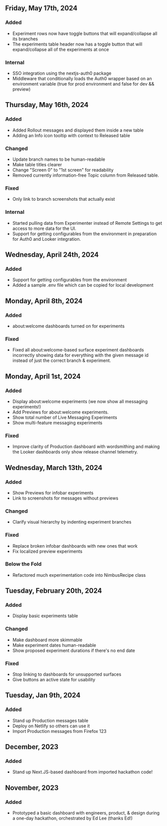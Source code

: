 ## Friday, May 17th, 2024

### Added

* Experiment rows now have toggle buttons that will expand/collapse all its branches
* The experiments table header now has a toggle button that will expand/collapse all of the experiments at once

### Internal

* SSO integration using the nextjs-auth0 package
* Middleware that conditionally loads the Auth0 wrapper based on an
  environment variable (true for prod environment and false for dev && preview)

## Thursday, May 16th, 2024

### Added

* Added Rollout messages and displayed them inside a new table
* Adding an Info icon tooltip with context to Released table

### Changed

* Update branch names to be human-readable
* Make table titles clearer
* Change "Screen 0" to "1st screen" for readability
* Removed currently information-free Topic column from Released table.

### Fixed

* Only link to branch screenshots that actually exist

### Internal

* Started pulling data from Experimenter instead of Remote Settings to
  get access to more data for the UI.
* Support for getting configurables from the environment in preparation for
  Auth0 and Looker integration.

## Wednesday, April 24th, 2024

### Added

* Support for getting configurables from the environment
* Added a sample .env file which can be copied for local development

## Monday, April 8th, 2024

### Added

* about:welcome dashboards turned on for experiments

### Fixed

* Fixed all about:welcome-based surface experiment dashboards
  incorrectly showing data for everything with the given message id
  instead of just the correct branch & experiment.

## Monday, April 1st, 2024

### Added

* Display about:welcome experiments (we now show all messaging experiments!)
* Add Previews for about:welcome experiments.
* Show total number of Live Messaging Experiments
* Show multi-feature messaging experiments

### Fixed

* Improve clarity of Production dashboard with wordsmithing and making the Looker dashboards only show release channel telemetry.

## Wednesday, March 13th, 2024

### Added

* Show Previews for infobar experiments
* Link to screenshots for messages without previews

### Changed

* Clarify visual hierarchy by indenting experiment branches

### Fixed

* Replace broken infobar dashboards with new ones that work
* Fix localized preview experiments

### Below the Fold

* Refactored much experimentation code into NimbusRecipe class

## Tuesday, February 20th, 2024

### Added

* Display basic experiments table

### Changed

* Make dashboard more skimmable
* Make experiment dates human-readable
* Show proposed experiment durations if there's no end date

### Fixed

* Stop linking to dashboards for unsupported surfaces
* Give buttons an active state for usability

## Tuesday, Jan 9th, 2024

### Added

* Stand up Production messages table
* Deploy on Netlify so others can use it
* Import Production messages from Firefox 123

## December, 2023

### Added

* Stand up Next.JS-based dashboard from imported hackathon code!

## November, 2023

### Added

* Prototyped a basic dashboard with engineers, product, & design during a one-day hackathon, orchestrated by Ed Lee (thanks Ed!)
